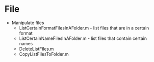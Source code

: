 # File #

- Manipulate files 
	- ListCertainFormatFilesInAFolder.m - list files that are in a certain format
	- ListCertainNameFilesInAFolder.m - list files that contain certain names
	- DeleteListFiles.m 
	- CopyListFilesToFolder.m